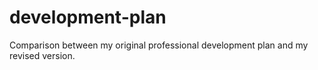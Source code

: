 # development-plan
Comparison between my original professional development plan and my revised version.
